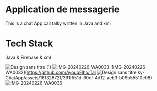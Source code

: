 <h1>Application de messagerie </h1>
<p>This is a chat App call talky written in Java and xml</p>
<h1>Tech Stack</h1>
Java & Firebase & xml 

![Design sans titre (1)](https://github.com/AyoubElho/Talky-ChatApp/assets/161326721/37e5a22e-e69a-4c84-8dfc-80b8693e0090)
![IMG-20240226-WA0033](https://github.com/AyoubElho/Talky-ChatApp/assets/161326721/353dd9a4-b913-4403-944c-f7112ce36975)
![IMG-20240226-WA0032](https://github.com/AyoubElho/Tal
![Design sans titre](https://github.com/AyoubElho/Talky-ChatApp/assets/161326721/4ce1f96d-ffc1-4aed-b384-f18cae6a74eb)
ky-ChatApp/assets/161326721/391f551d-60ef-4d12-aeb3-b09b55510e08)
![IMG-20240226-WA0036](https://github.com/AyoubElho/Talky-ChatApp/assets/161326721/b53c4b67-4e9b-4a22-a527-622107014adf)
